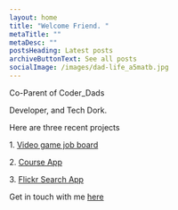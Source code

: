 ```yaml
---
layout: home
title: "Welcome Friend. "
metaTitle: ""
metaDesc: ""
postsHeading: Latest posts
archiveButtonText: See all posts
socialImage: /images/dad-life_a5matb.jpg
---
```

Co-Parent of Coder_Dads

Developer, and Tech Dork.


H﻿ere are three recent projects

1﻿. [Video game job board](https://video-game-job-board.netlify.app/)

2﻿. [Course App](https://emmetts-course-app.netlify.app/)

3﻿. [Flickr Search App](https://flickr-search-en.netlify.app/)


G﻿et in touch with me [here](/contact)




﻿ 
